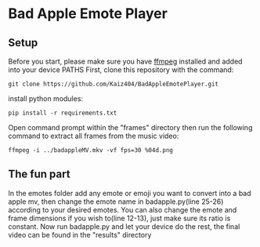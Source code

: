 # Bad Apple Emote Player
## Setup

Before you start, please make sure you have [ffmpeg](https://ffmpeg.org/download.html) installed and added into your device PATHS
First, clone this repository with the command:

```git clone https://github.com/Kaiz404/BadAppleEmotePlayer.git```

install python modules:

```pip install -r requirements.txt```

Open command prompt within the "frames" directory then run the following command to extract all frames from the music video:

```ffmpeg -i ../badappleMV.mkv -vf fps=30 %04d.png```

## The fun part
In the emotes folder add any emote or emoji you want to convert into a bad apple mv, then change the emote name in badapple.py(line 25-26) according to your desired emotes. You can also change the emote and frame dimensions if you wish to(line 12-13), just make sure its ratio is constant. Now run badapple.py and let your device do the rest, the final video can be found in the "results" directory